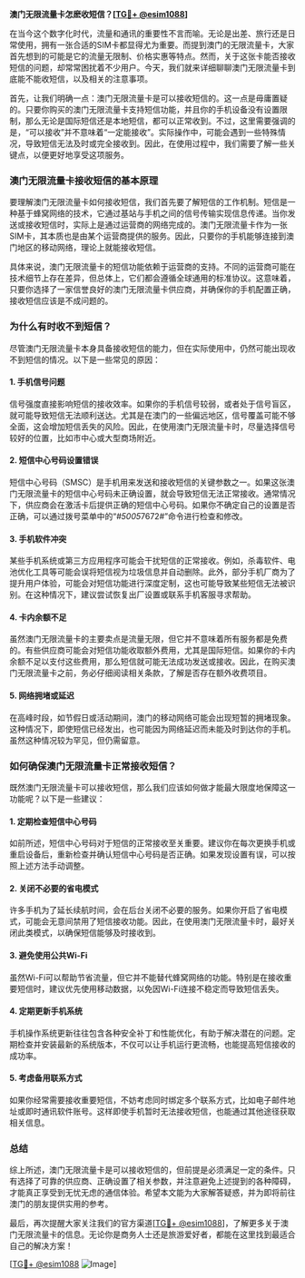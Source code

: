 **澳门无限流量卡怎麽收短信？[[TG💪+ @esim1088](https://t.me/s/esim1088)]**

在当今这个数字化时代，流量和通讯的重要性不言而喻。无论是出差、旅行还是日常使用，拥有一张合适的SIM卡都显得尤为重要。而提到澳门的无限流量卡，大家首先想到的可能是它的流量无限制、价格实惠等特点。然而，关于这张卡能否接收短信的问题，却常常困扰着不少用户。今天，我们就来详细聊聊澳门无限流量卡到底能不能收短信，以及相关的注意事项。

首先，让我们明确一点：澳门无限流量卡是可以接收短信的。这一点是毋庸置疑的。只要你购买的澳门无限流量卡支持短信功能，并且你的手机设备没有设置限制，那么无论是国际短信还是本地短信，都可以正常收到。不过，这里需要强调的是，“可以接收”并不意味着“一定能接收”。实际操作中，可能会遇到一些特殊情况，导致短信无法及时或完全接收到。因此，在使用过程中，我们需要了解一些关键点，以便更好地享受这项服务。

### **澳门无限流量卡接收短信的基本原理**

要理解澳门无限流量卡如何接收短信，我们首先要了解短信的工作机制。短信是一种基于蜂窝网络的技术，它通过基站与手机之间的信号传输实现信息传递。当你发送或接收短信时，实际上是通过运营商的网络完成的。澳门无限流量卡作为一张SIM卡，其本质也是由某个运营商提供的服务。因此，只要你的手机能够连接到澳门地区的移动网络，理论上就能接收短信。

具体来说，澳门无限流量卡的短信功能依赖于运营商的支持。不同的运营商可能在技术细节上存在差异，但总体上，它们都会遵循全球通用的标准协议。这意味着，只要你选择了一家信誉良好的澳门无限流量卡供应商，并确保你的手机配置正确，接收短信应该是不成问题的。

### **为什么有时收不到短信？**

尽管澳门无限流量卡本身具备接收短信的能力，但在实际使用中，仍然可能出现收不到短信的情况。以下是一些常见的原因：

#### **1. 手机信号问题**
信号强度直接影响短信的接收效率。如果你的手机信号较弱，或者处于信号盲区，就可能导致短信无法顺利送达。尤其是在澳门的一些偏远地区，信号覆盖可能不够全面，这会增加短信丢失的风险。因此，在使用澳门无限流量卡时，尽量选择信号较好的位置，比如市中心或大型商场附近。

#### **2. 短信中心号码设置错误**
短信中心号码（SMSC）是手机用来发送和接收短信的关键参数之一。如果这张澳门无限流量卡的短信中心号码未正确设置，就会导致短信无法正常接收。通常情况下，供应商会在激活卡后提供正确的短信中心号码。如果你不确定自己的设置是否正确，可以通过拨号菜单中的“*#5005*7672#”命令进行检查和修改。

#### **3. 手机软件冲突**
某些手机系统或第三方应用程序可能会干扰短信的正常接收。例如，杀毒软件、电池优化工具等可能会误将短信视为垃圾信息并自动删除。此外，部分手机厂商为了提升用户体验，可能会对短信功能进行深度定制，这也可能导致某些短信无法被识别。在这种情况下，建议尝试恢复出厂设置或联系手机客服寻求帮助。

#### **4. 卡内余额不足**
虽然澳门无限流量卡的主要卖点是流量无限，但它并不意味着所有服务都是免费的。有些供应商可能会对短信功能收取额外费用，尤其是国际短信。如果你的卡内余额不足以支付这些费用，那么短信就可能无法成功发送或接收。因此，在购买澳门无限流量卡之前，务必仔细阅读相关条款，了解是否存在额外收费项目。

#### **5. 网络拥堵或延迟**
在高峰时段，如节假日或活动期间，澳门的移动网络可能会出现短暂的拥堵现象。这种情况下，即使短信已经发出，也可能因为网络延迟而未能及时到达你的手机。虽然这种情况较为罕见，但仍需留意。

### **如何确保澳门无限流量卡正常接收短信？**

既然澳门无限流量卡可以接收短信，那么我们应该如何做才能最大限度地保障这一功能呢？以下是一些建议：

#### **1. 定期检查短信中心号码**
如前所述，短信中心号码对于短信的正常接收至关重要。建议你在每次更换手机或重启设备后，重新检查并确认短信中心号码是否正确。如果发现设置有误，可以按照上述方法手动调整。

#### **2. 关闭不必要的省电模式**
许多手机为了延长续航时间，会在后台关闭不必要的服务。如果你开启了省电模式，可能会无意间禁用了短信接收功能。因此，在使用澳门无限流量卡时，最好关闭此类模式，以确保短信能够及时接收到。

#### **3. 避免使用公共Wi-Fi**
虽然Wi-Fi可以帮助节省流量，但它并不能替代蜂窝网络的功能。特别是在接收重要短信时，建议优先使用移动数据，以免因Wi-Fi连接不稳定而导致短信丢失。

#### **4. 定期更新手机系统**
手机操作系统更新往往包含各种安全补丁和性能优化，有助于解决潜在的问题。定期检查并安装最新的系统版本，不仅可以让手机运行更流畅，也能提高短信接收的成功率。

#### **5. 考虑备用联系方式**
如果你经常需要接收重要短信，不妨考虑同时绑定多个联系方式，比如电子邮件地址或即时通讯软件账号。这样即使手机暂时无法接收短信，也能通过其他途径获取相关信息。

### **总结**

综上所述，澳门无限流量卡是可以接收短信的，但前提是必须满足一定的条件。只有选择了可靠的供应商、正确设置了相关参数，并注意避免上述提到的各种障碍，才能真正享受到无忧无虑的通信体验。希望本文能为大家解答疑惑，并为即将前往澳门的朋友提供实用的参考。

最后，再次提醒大家关注我们的官方渠道[[TG💪+ @esim1088](https://t.me/s/esim1088)]，了解更多关于澳门无限流量卡的信息。无论你是商务人士还是旅游爱好者，都能在这里找到最适合自己的解决方案！

[[TG💪+ @esim1088](https://t.me/s/esim1088) ![Image](https://i.postimg.cc/4NQfJmqS/Snipaste-2025-05-13-00-14-12.png)]